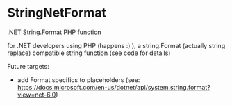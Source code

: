# StringNetFormat
.NET String.Format PHP function

for .NET developers using PHP (happens :) ), a string.Format (actually string replace) compatible string function (see code for details)

Future targets:
* add Format specifics to placeholders (see: https://docs.microsoft.com/en-us/dotnet/api/system.string.format?view=net-6.0)
